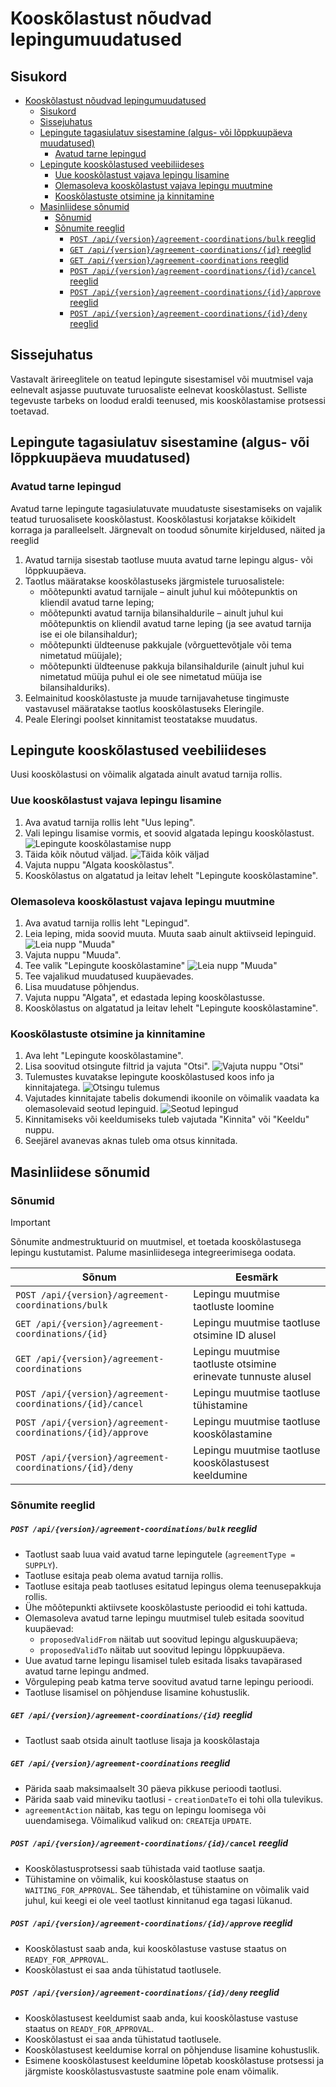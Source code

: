 # Kooskõlastust nõudvad lepingumuudatused

## Sisukord

<!-- TOC -->
* [Kooskõlastust nõudvad lepingumuudatused](#kooskõlastust-nõudvad-lepingumuudatused)
  * [Sisukord](#sisukord)
  * [Sissejuhatus](#sissejuhatus)
  * [Lepingute tagasiulatuv sisestamine (algus- või lõppkuupäeva muudatused)](#lepingute-tagasiulatuv-sisestamine-algus--või-lõppkuupäeva-muudatused)
    * [Avatud tarne lepingud](#avatud-tarne-lepingud)
  * [Lepingute kooskõlastused veebiliideses](#lepingute-kooskõlastused-veebiliideses)
    * [Uue kooskõlastust vajava lepingu lisamine](#uue-kooskõlastust-vajava-lepingu-lisamine)
    * [Olemasoleva kooskõlastust vajava lepingu muutmine](#olemasoleva-kooskõlastust-vajava-lepingu-muutmine)
    * [Kooskõlastuste otsimine ja kinnitamine](#kooskõlastuste-otsimine-ja-kinnitamine)
  * [Masinliidese sõnumid](#masinliidese-sõnumid)
    * [Sõnumid](#sõnumid)
    * [Sõnumite reeglid](#sõnumite-reeglid)
        * [`POST /api/{version}/agreement-coordinations/bulk` reeglid](#post-apiversionagreement-coordinationsbulk-reeglid)
        * [`GET /api/{version}/agreement-coordinations/{id}` reeglid](#get-apiversionagreement-coordinationsid-reeglid)
        * [`GET /api/{version}/agreement-coordinations` reeglid](#get-apiversionagreement-coordinations-reeglid)
        * [`POST /api/{version}/agreement-coordinations/{id}/cancel` reeglid](#post-apiversionagreement-coordinationsidcancel-reeglid)
        * [`POST /api/{version}/agreement-coordinations/{id}/approve` reeglid](#post-apiversionagreement-coordinationsidapprove-reeglid)
        * [`POST /api/{version}/agreement-coordinations/{id}/deny` reeglid](#post-apiversionagreement-coordinationsiddeny-reeglid)
<!-- TOC -->

## Sissejuhatus

Vastavalt ärireeglitele on teatud lepingute sisestamisel või muutmisel vaja eelnevalt asjasse puutuvate turuosaliste
eelnevat kooskõlastust. Selliste tegevuste tarbeks on loodud eraldi teenused, mis kooskõlastamise protsessi toetavad.

## Lepingute tagasiulatuv sisestamine (algus- või lõppkuupäeva muudatused)

### Avatud tarne lepingud

Avatud tarne lepingute tagasiulatuvate muudatuste sisestamiseks on vajalik teatud turuosalisete kooskõlastust.
Kooskõlastusi korjatakse kõikidelt korraga ja paralleelselt. Järgnevalt on toodud sõnumite kirjeldused, näited ja
reeglid

1. Avatud tarnija sisestab taotluse muuta avatud tarne lepingu algus- või lõppkuupäeva.
2. Taotlus määratakse kooskõlastuseks järgmistele turuosalistele:
    - mõõtepunkti avatud tarnijale – ainult juhul kui mõõtepunktis on kliendil avatud tarne leping;
    - mõõtepunkti avatud tarnija bilansihaldurile – ainult juhul kui mõõtepunktis on kliendil avatud tarne leping (ja
      see avatud tarnija ise ei ole bilansihaldur);
    - mõõtepunkti üldteenuse pakkujale (võrguettevõtjale või tema nimetatud müüjale);
    - mõõtepunkti üldteenuse pakkuja bilansihaldurile (ainult juhul kui nimetatud müüja puhul ei ole see nimetatud müüja
      ise bilansihalduriks).
3. Eelmainitud kooskõlastuste ja muude tarnijavahetuse tingimuste vastavusel määratakse taotlus kooskõlastuseks
   Eleringile.
4. Peale Eleringi poolset kinnitamist teostatakse muudatus.

## Lepingute kooskõlastused veebiliideses

Uusi kooskõlastusi on võimalik algatada ainult avatud tarnija rollis.

### Uue kooskõlastust vajava lepingu lisamine

1. Ava avatud tarnija rollis leht "Uus leping".
2. Vali lepingu lisamise vormis, et soovid algatada lepingu kooskõlastust.
   ![Lepingute kooskõlastamise nupp](../images/opp-ui/agreement-coordination/agreement-coordination-toogle-est.png)
3. Täida kõik nõutud väljad.
   ![Täida kõik väljad](../images/opp-ui/agreement-coordination/new-agreement-coordination-fields-est.png)
4. Vajuta nuppu "Algata kooskõlastus".
5. Kooskõlastus on algatatud ja leitav lehelt "Lepingute kooskõlastamine".

### Olemasoleva kooskõlastust vajava lepingu muutmine

1. Ava avatud tarnija rollis leht "Lepingud".
2. Leia leping, mida soovid muuta. Muuta saab ainult aktiivseid lepinguid.
   ![Leia nupp "Muuda"](../images/opp-ui/agreement-coordination/agreement-coordination-modify-button-est.png)
3. Vajuta nuppu "Muuda".
4. Tee valik "Lepingute kooskõlastamine"
   ![Leia nupp "Muuda"](../images/opp-ui/agreement-coordination/modify-agreement-toggle.png)
5. Tee vajalikud muudatused kuupäevades.
6. Lisa muudatuse põhjendus.
7. Vajuta nuppu "Algata", et edastada leping kooskõlastusse.
8. Kooskõlastus on algatatud ja leitav lehelt "Lepingute kooskõlastamine".

### Kooskõlastuste otsimine ja kinnitamine

1. Ava leht "Lepingute kooskõlastamine".
2. Lisa soovitud otsingute filtrid ja vajuta "Otsi".
   ![Vajuta nuppu "Otsi"](../images/opp-ui/agreement-coordination/agreement-coordination-search-button-est.png)
3. Tulemustes kuvatakse lepingute kooskõlastused koos info ja kinnitajatega.
   ![Otsingu tulemus](../images/opp-ui/agreement-coordination/agreement-coordination-search-result-est.png)
4. Vajutades kinnitajate tabelis dokumendi ikoonile on võimalik vaadata ka olemasolevaid seotud lepinguid.
   ![Seotud lepingud](../images/opp-ui/agreement-coordination/agreement-coordination-related-agreement-est.png)
5. Kinnitamiseks või keeldumiseks tuleb vajutada "Kinnita" või "Keeldu" nuppu.
6. Seejärel avanevas aknas tuleb oma otsus kinnitada.

## Masinliidese sõnumid

### Sõnumid

> [!IMPORTANT]
> Sõnumite andmestruktuurid on muutmisel, et toetada kooskõlastusega lepingu kustutamist. Palume masinliidesega integreerimisega oodata.

| Sõnum                                                      | Eesmärk                                                       |
|------------------------------------------------------------|---------------------------------------------------------------|
| `POST /api/{version}/agreement-coordinations/bulk`         | Lepingu muutmise taotluste loomine                            |
| `GET /api/{version}/agreement-coordinations/{id}`          | Lepingu muutmise taotluse otsimine ID alusel                  |
| `GET /api/{version}/agreement-coordinations`               | Lepingu muutmise taotluste otsimine erinevate tunnuste alusel |
| `POST /api/{version}/agreement-coordinations/{id}/cancel`  | Lepingu muutmise taotluse tühistamine                         |
| `POST /api/{version}/agreement-coordinations/{id}/approve` | Lepingu muutmise taotluse kooskõlastamine                     |
| `POST /api/{version}/agreement-coordinations/{id}/deny`    | Lepingu muutmise taotluse kooskõlastusest keeldumine          |

### Sõnumite reeglid

##### `POST /api/{version}/agreement-coordinations/bulk` reeglid

- Taotlust saab luua vaid avatud tarne lepingutele (`agreementType = SUPPLY`).
- Taotluse esitaja peab olema avatud tarnija rollis.
- Taotluse esitaja peab taotluses esitatud lepingus olema teenusepakkuja rollis.
- Ühe mõõtepunkti aktiivsete kooskõlastuste perioodid ei tohi kattuda.
- Olemasoleva avatud tarne lepingu muutmisel tuleb esitada soovitud kuupäevad:
    - `proposedValidFrom` näitab uut soovitud lepingu alguskuupäeva;
    - `proposedValidTo` näitab uut soovitud lepingu lõppkuupäeva.
- Uue avatud tarne lepingu lisamisel tuleb esitada lisaks tavapärased avatud tarne lepingu andmed.
- Võrguleping peab katma terve soovitud avatud tarne lepingu perioodi.
- Taotluse lisamisel on põhjenduse lisamine kohustuslik.

##### `GET /api/{version}/agreement-coordinations/{id}` reeglid

- Taotlust saab otsida ainult taotluse lisaja ja kooskõlastaja

##### `GET /api/{version}/agreement-coordinations` reeglid

- Pärida saab maksimaalselt 30 päeva pikkuse perioodi taotlusi.
- Pärida saab vaid mineviku taotlusi - `creationDateTo` ei tohi olla tulevikus.
- `agreementAction` näitab, kas tegu on lepingu loomisega või uuendamisega. Võimalikud valikud on: `CREATE`ja `UPDATE`.

##### `POST /api/{version}/agreement-coordinations/{id}/cancel` reeglid

- Kooskõlastusprotsessi saab tühistada vaid taotluse saatja.
- Tühistamine on võimalik, kui kooskõlastuse staatus on `WAITING_FOR_APPROVAL`. See tähendab, et tühistamine on võimalik
  vaid juhul, kui keegi ei ole veel taotlust kinnitanud ega tagasi lükanud.

##### `POST /api/{version}/agreement-coordinations/{id}/approve` reeglid

- Kooskõlastust saab anda, kui kooskõlastuse vastuse staatus on `READY_FOR_APPROVAL`.
- Kooskõlastust ei saa anda tühistatud taotlusele.

##### `POST /api/{version}/agreement-coordinations/{id}/deny` reeglid

- Kooskõlastusest keeldumist saab anda, kui kooskõlastuse vastuse staatus on `READY_FOR_APPROVAL`.
- Kooskõlastust ei saa anda tühistatud taotlusele.
- Kooskõlastusest keeldumise korral on põhjenduse lisamine kohustuslik.
- Esimene kooskõlastusest keeldumine lõpetab kooskõlastuse protsessi ja järgmiste kooskõlastusvastuste saatmine pole
  enam võimalik.